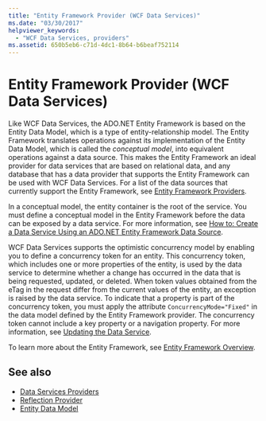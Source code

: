 ```yaml
---
title: "Entity Framework Provider (WCF Data Services)"
ms.date: "03/30/2017"
helpviewer_keywords: 
  - "WCF Data Services, providers"
ms.assetid: 650b5eb6-c71d-4dc1-8b64-b6beaf752114
---
```

# Entity Framework Provider (WCF Data Services)

Like WCF Data Services, the ADO.NET Entity Framework is based on the Entity Data Model, which is a type of entity-relationship model. The Entity Framework translates operations against its implementation of the Entity Data Model, which is called the *conceptual model*, into equivalent operations against a data source. This makes the Entity Framework an ideal provider for data services that are based on relational data, and any database that has a data provider that supports the Entity Framework can be used with WCF Data Services. For a list of the data sources that currently support the Entity Framework, see [Entity Framework Providers](/ef/ef6/fundamentals/providers/).
  
 In a conceptual model, the entity container is the root of the service. You must define a conceptual model in the Entity Framework before the data can be exposed by a data service. For more information, see [How to: Create a Data Service Using an ADO.NET Entity Framework Data Source](create-a-data-service-using-an-adonet-ef-data-wcf.md).  
  
 WCF Data Services supports the optimistic concurrency model by enabling you to define a concurrency token for an entity. This concurrency token, which includes one or more properties of the entity, is used by the data service to determine whether a change has occurred in the data that is being requested, updated, or deleted. When token values obtained from the eTag in the request differ from the current values of the entity, an exception is raised by the data service. To indicate that a property is part of the concurrency token, you must apply the attribute `ConcurrencyMode="Fixed"` in the data model defined by the Entity Framework provider. The concurrency token cannot include a key property or a navigation property. For more information, see [Updating the Data Service](updating-the-data-service-wcf-data-services.md).  
  
 To learn more about the Entity Framework, see [Entity Framework Overview](../adonet/ef/overview.md).  
  
## See also

- [Data Services Providers](data-services-providers-wcf-data-services.md)
- [Reflection Provider](reflection-provider-wcf-data-services.md)
- [Entity Data Model](../adonet/entity-data-model.md)
